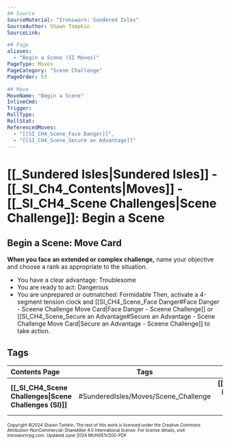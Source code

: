 ```yaml
---
## Source
SourceMaterial: "Ironsworn: Sundered Isles"
SourceAuthor: Shawn Tompkin
SourceLink: 

## Page
aliases: 
  - "Begin a Scene (SI Moves)"
PageType: Moves
PageCategory: "Scene Challenge"
PageOrder: 53

## Move
MoveName: "Begin a Scene"
InlineCmd: 
Trigger: 
RollType: 
RollStat: 
ReferencedMoves:
  - "[[SI_CH4_Scene_Face Danger]]",
  - "[[SI_CH4_Scene_Secure an Advantage]]"
---
```

# [[_Sundered Isles|Sundered Isles]] - [[_SI_Ch4_Contents|Moves]] - [[_SI_CH4_Scene Challenges|Scene Challenge]]: Begin a Scene
## Begin a Scene: Move Card
**When you face an extended or complex challenge,** name your objective and choose a rank as appropriate to the situation.
- You have a clear advantage: Troublesome
- You are ready to act: Dangerous
- You are unprepared or outmatched: Formidable
Then, activate a 4-segment tension clock and [[SI_CH4_Scene_Face Danger#Face Danger - Sceene Challenge Move Card|Face Danger - Sceene Challenge]] or [[SI_CH4_Scene_Secure an Advantage#Secure an Advantage - Scene Challenge Move Card|Secure an Advantage - Sceene Challenge]] to take action.

## Tags

| Contents Page | Tags | Next Page |
| :--- | :---: | ---: |
| **[[_SI_CH4_Scene Challenges\|Scene Challenges (SI)]]** | #SunderedIsles/Moves/Scene_Challenge | **[[SI_CH4_Scene_Face Danger\|Face Danger - Sceene Challenge (SI Moves)]]** |

<font size=-2>Copyright ©2024 Shawn Tomkin. The text of this work is licensed under the Creative Commons Attribution-NonCommercial-ShareAlike 4.0 International license. For license details, visit ironswornrpg.com. Updated June 2024 MUH051V200-PDF</font>